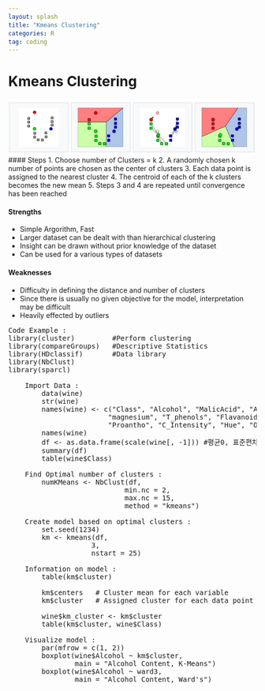 ```yaml
---
layout: splash
title: "Kmeans Clustering"
categories: R
tag: coding
---
```

# Kmeans Clustering
<img src="\assets\images\Kmeans\Diagram.jpg" alt="Alt text">
#### Steps
1. Choose number of Clusters = k
2. A randomly chosen k number of points are chosen as the center of clusters
3. Each data point is assigned to the nearest cluster
4. The centroid of each of the k clusters becomes the new mean
5. Steps 3 and 4 are repeated until convergence has been reached

#### Strengths
 - Simple Argorithm, Fast
 - Larger dataset can be dealt with than hierarchical clustering
 - Insight can be drawn without prior knowledge of the dataset
 - Can be used for a various types of datasets

#### Weaknesses
 - Difficulty in defining the distance and number of clusters
 - Since there is usually no given objective for the model, interpretation may be difficult
 - Heavily effected by outliers



<pre>
Code Example : 
library(cluster)         #Perform clustering
library(compareGroups)   #Descriptive Statistics
library(HDclassif)       #Data library
library(NbClust)         
library(sparcl)          

    Import Data : 
        data(wine)
        str(wine)
        names(wine) <- c("Class", "Alcohol", "MalicAcid", "Ash", "Alk_ash",
                        "magnesium", "T_phenols", "Flavanoids", "Non_flav",
                        "Proantho", "C_Intensity", "Hue", "OD280_315", "Proline")
        names(wine)
        df <- as.data.frame(scale(wine[, -1])) #평균0, 표준편차 1
        summary(df)
        table(wine$Class)

    Find Optimal number of clusters : 
        numKMeans <- NbClust(df,             
                            min.nc = 2, 
                            max.nc = 15, 
                            method = "kmeans")

    Create model based on optimal clusters :     
        set.seed(1234)
        km <- kmeans(df, 
                    3,      
                    nstart = 25)

    Information on model : 
        table(km$cluster)

        km$centers   # Cluster mean for each variable
        km$cluster   # Assigned cluster for each data point

        wine$km_cluster <- km$cluster
        table(km$cluster, wine$Class)

    Visualize model : 
        par(mfrow = c(1, 2))
        boxplot(wine$Alcohol ~ km$cluster, 
                main = "Alcohol Content, K-Means")
        boxplot(wine$Alcohol ~ ward3, 
                main = "Alcohol Content, Ward's")


</pre>